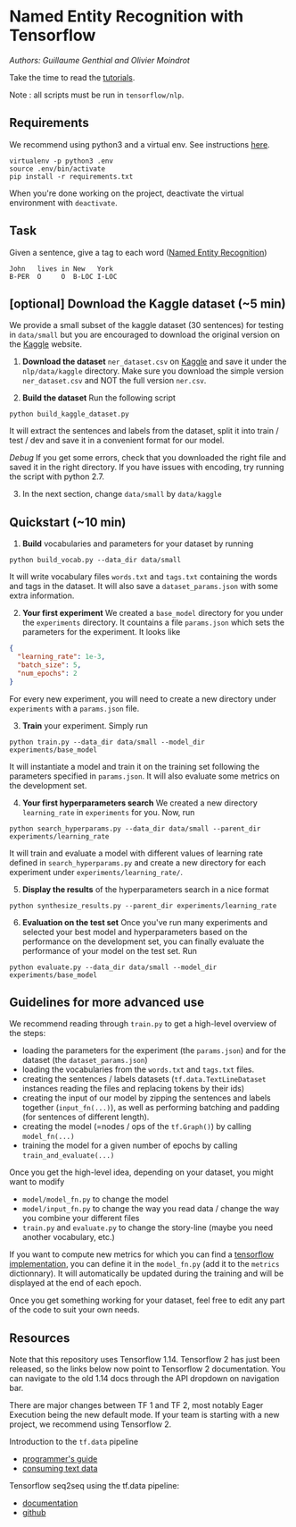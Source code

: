 # Named Entity Recognition with Tensorflow

_Authors: Guillaume Genthial and Olivier Moindrot_

Take the time to read the [tutorials](https://cs230-stanford.github.io).

Note : all scripts must be run in `tensorflow/nlp`.

## Requirements

We recommend using python3 and a virtual env. See instructions [here](https://cs230-stanford.github.io/project-starter-code.html).

```
virtualenv -p python3 .env
source .env/bin/activate
pip install -r requirements.txt
```

When you're done working on the project, deactivate the virtual environment with `deactivate`.

## Task

Given a sentence, give a tag to each word ([Named Entity Recognition](https://en.wikipedia.org/wiki/Named-entity_recognition))

```
John   lives in New   York
B-PER  O     O  B-LOC I-LOC
```

## [optional] Download the Kaggle dataset (~5 min)

We provide a small subset of the kaggle dataset (30 sentences) for testing in `data/small` but you are encouraged to download the original version on the [Kaggle](https://www.kaggle.com/abhinavwalia95/entity-annotated-corpus/data) website.

1. **Download the dataset** `ner_dataset.csv` on [Kaggle](https://www.kaggle.com/abhinavwalia95/entity-annotated-corpus/data) and save it under the `nlp/data/kaggle` directory. Make sure you download the simple version `ner_dataset.csv` and NOT the full version `ner.csv`.

2. **Build the dataset** Run the following script

```
python build_kaggle_dataset.py
```

It will extract the sentences and labels from the dataset, split it into train / test / dev and save it in a convenient format for our model.

_Debug_ If you get some errors, check that you downloaded the right file and saved it in the right directory. If you have issues with encoding, try running the script with python 2.7.

3. In the next section, change `data/small` by `data/kaggle`

## Quickstart (~10 min)

1. **Build** vocabularies and parameters for your dataset by running

```
python build_vocab.py --data_dir data/small
```

It will write vocabulary files `words.txt` and `tags.txt` containing the words and tags in the dataset. It will also save a `dataset_params.json` with some extra information.

2. **Your first experiment** We created a `base_model` directory for you under the `experiments` directory. It countains a file `params.json` which sets the parameters for the experiment. It looks like

```json
{
  "learning_rate": 1e-3,
  "batch_size": 5,
  "num_epochs": 2
}
```

For every new experiment, you will need to create a new directory under `experiments` with a `params.json` file.

3. **Train** your experiment. Simply run

```
python train.py --data_dir data/small --model_dir experiments/base_model
```

It will instantiate a model and train it on the training set following the parameters specified in `params.json`. It will also evaluate some metrics on the development set.

4. **Your first hyperparameters search** We created a new directory `learning_rate` in `experiments` for you. Now, run

```
python search_hyperparams.py --data_dir data/small --parent_dir experiments/learning_rate
```

It will train and evaluate a model with different values of learning rate defined in `search_hyperparams.py` and create a new directory for each experiment under `experiments/learning_rate/`.

5. **Display the results** of the hyperparameters search in a nice format

```
python synthesize_results.py --parent_dir experiments/learning_rate
```

6. **Evaluation on the test set** Once you've run many experiments and selected your best model and hyperparameters based on the performance on the development set, you can finally evaluate the performance of your model on the test set. Run

```
python evaluate.py --data_dir data/small --model_dir experiments/base_model
```

## Guidelines for more advanced use

We recommend reading through `train.py` to get a high-level overview of the steps:

- loading the parameters for the experiment (the `params.json`) and for the dataset (the `dataset_params.json`)
- loading the vocabularies from the `words.txt` and `tags.txt` files.
- creating the sentences / labels datasets (`tf.data.TextLineDataset` instances reading the files and replacing tokens by their ids)
- creating the input of our model by zipping the sentences and labels together (`input_fn(...)`), as well as performing batching and padding (for sentences of different length).
- creating the model (=nodes / ops of the `tf.Graph()`) by calling `model_fn(...)`
- training the model for a given number of epochs by calling `train_and_evaluate(...)`

Once you get the high-level idea, depending on your dataset, you might want to modify

- `model/model_fn.py` to change the model
- `model/input_fn.py` to change the way you read data / change the way you combine your different files
- `train.py` and `evaluate.py` to change the story-line (maybe you need another vocabulary, etc.)

If you want to compute new metrics for which you can find a [tensorflow implementation](https://www.tensorflow.org/api_docs/python/tf/metrics), you can define it in the `model_fn.py` (add it to the `metrics` dictionnary). It will automatically be updated during the training and will be displayed at the end of each epoch.

Once you get something working for your dataset, feel free to edit any part of the code to suit your own needs.

## Resources

Note that this repository uses Tensorflow 1.14. Tensorflow 2 has just been
released, so the links below now point to Tensorflow 2 documentation. You can
navigate to the old 1.14 docs through the API dropdown on navigation bar.

There are major changes between TF 1 and TF 2, most notably Eager Execution
being the new default mode. If your team is starting with a new project, we
recommend using Tensorflow 2.

Introduction to the `tf.data` pipeline

- [programmer's guide](https://www.tensorflow.org/programmers_guide/datasets)
- [consuming text data](https://www.tensorflow.org/programmers_guide/datasets#consuming_text_data)

Tensorflow seq2seq using the tf.data pipeline:

- [documentation](https://www.tensorflow.org/tutorials/seq2seq)
- [github](https://github.com/tensorflow/nmt/)
